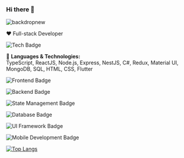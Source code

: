 ### Hi there 👋
![backdropnew](https://github.com/Skipper-kenya/Skipper-kenya/assets/108946752/56da7633-1210-4424-9fc1-6c0174602031)

❤️ Full-stack Developer

![Tech Badge](https://img.shields.io/badge/Tech-Stack-green)

🔭 **Languages & Technologies:**  
TypeScript, ReactJS, Node.js, Express, NestJS, C#, Redux, Material UI, MongoDB, SQL, HTML, CSS, Flutter

![Frontend Badge](https://img.shields.io/badge/Frontend-TypeScript%20%7C%20ReactJS%20%7C%20HTML5%20%7C%20CSS-yellow)

![Backend Badge](https://img.shields.io/badge/Backend-Node.js%20%7C%20ASP.NET-yellow)

![State Management Badge](https://img.shields.io/badge/State_Management-Redux%20%7C%20Context_API-yellow)

![Database Badge](https://img.shields.io/badge/Database-MongoDB%20%7C%20MySQL-yellow)

![UI Framework Badge](https://img.shields.io/badge/UI_Framework-Material_UI%20%7C%20Bootstrap-yellow)

![Mobile Development Badge](https://img.shields.io/badge/Mobile_Development-Flutter-yellow)

[![Top Langs](https://github-readme-stats.vercel.app/api/top-langs/?username=Skipper-kenya&layout=compact)](https://github.com/Skipper-kenya/github-readme-stats)
